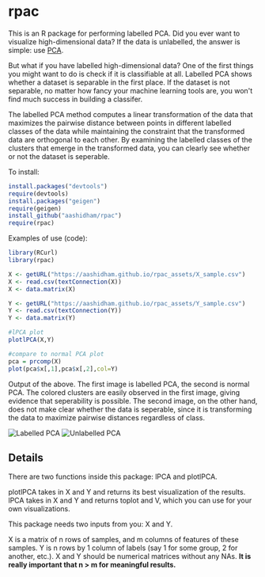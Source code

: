 rpac
====

This is an R package for performing labelled PCA. Did you ever want to visualize high-dimensional data? If the data is unlabelled, the answer is simple: use [PCA](http://en.wikipedia.org/wiki/Principal_component_analysis). 

But what if you have labelled high-dimensional data? One of the first things you might want to do is check if it is classifiable at all. Labelled PCA shows whether a dataset is separable in the first place. If the dataset is not separable, no matter how fancy your machine learning tools are, you won't find much success in building a classifer. 

The labelled PCA method computes a linear transformation of the data that maximizes the pairwise distance between points in different labelled classes of the data while maintaining the constraint that the transformed data are orthogonal to each other. By examining the labelled classes of the clusters that emerge in the transformed data, you can clearly see whether or not the dataset is seperable.

To install:

```R
install.packages("devtools")
require(devtools)
install.packages("geigen")
require(geigen)
install_github("aashidham/rpac")
require(rpac)
```

Examples of use (code):
```R
library(RCurl)
library(rpac)

X <- getURL("https://aashidham.github.io/rpac_assets/X_sample.csv")
X <- read.csv(textConnection(X))
X <- data.matrix(X)

Y <- getURL("https://aashidham.github.io/rpac_assets/Y_sample.csv")
Y <- read.csv(textConnection(Y))
Y <- data.matrix(Y)

#lPCA plot
plotlPCA(X,Y) 

#compare to normal PCA plot
pca = prcomp(X)
plot(pca$x[,1],pca$x[,2],col=Y) 
```
Output of the above. The first image is labelled PCA, the second is normal PCA. The colored clusters are easily observed in the first image, giving evidence that seperability is possible. The second image, on the other hand, does not make clear whether the data is seperable, since it is transforming the data to maximize pairwise distances regardless of class.

![Labelled PCA](https://aashidham.github.io/rpac_assets/new.png)
![Unlabelled PCA](https://aashidham.github.io/rpac_assets/old.png)


Details
-------------
There are two functions inside this package: lPCA and plotlPCA.

plotlPCA takes in X and Y and returns its best visualization of
the results. lPCA takes in X and Y and returns toplot and V, which
you can use for your own visualizations. 

This package needs two inputs from you: X and Y.

X is a matrix of n rows of samples, and m columns of features of these samples. Y is n rows by 1 column of labels (say 1 for some group, 2 for another, etc.). X and Y should be numerical matrices without any NAs. **It is really important that n > m for meaningful results.**

